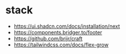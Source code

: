 # stack 

- https://ui.shadcn.com/docs/installation/next
- https://components.bridger.to/footer
- https://github.com/brijr/craft
- https://tailwindcss.com/docs/flex-grow